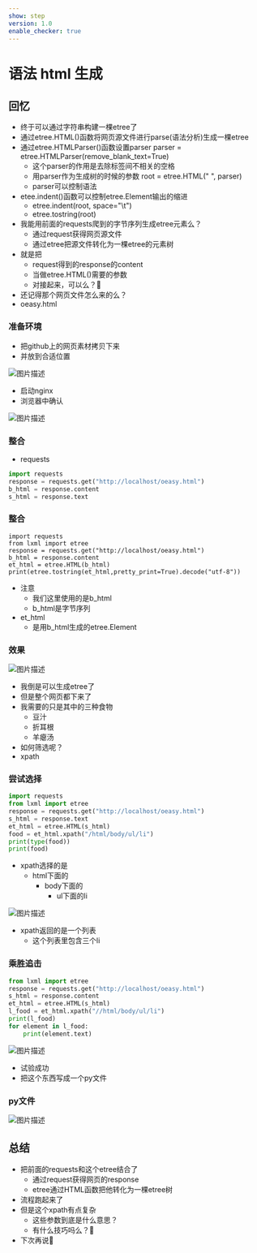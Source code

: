 ```yaml
---
show: step
version: 1.0
enable_checker: true
---
```


# 语法 html 生成
## 回忆

- 终于可以通过字符串构建一棵etree了
- 通过etree.HTML()函数将网页源文件进行parse(语法分析)生成一棵etree
- 通过etree.HTMLParser()函数设置parser
		 parser = etree.HTMLParser(remove_blank_text=True)
	- 这个parser的作用是去除标签间不相关的空格
	- 用parser作为生成树的时候的参数
			 root = etree.HTML("<root>  <a/>   <b>  </b>     </root>", parser)
	- parser可以控制语法
- etee.indent()函数可以控制etree.Element输出的缩进
	- etree.indent(root, space="\t")
	- etree.tostring(root)
- 我能用前面的requests爬到的字节序列生成etree元素么？
	- 通过request获得网页源文件
	- 通过etree把源文件转化为一棵etree的元素树
- 就是把
	- request得到的response的content
	- 当做etree.HTML()需要的参数
	- 对接起来，可以么？🤔
- 还记得那个网页文件怎么来的么？
- oeasy.html

### 准备环境

- 把github上的网页素材拷贝下来
- 并放到合适位置

![图片描述](https://doc.shiyanlou.com/courses/uid1190679-20211017-1634439171366)

- 启动nginx
- 浏览器中确认

![图片描述](https://doc.shiyanlou.com/courses/uid1190679-20211017-1634435068115)

### 整合
- requests

```python
import requests
response = requests.get("http://localhost/oeasy.html")
b_html = response.content
s_html = response.text
```

### 整合

```
import requests
from lxml import etree
response = requests.get("http://localhost/oeasy.html")
b_html = response.content
et_html = etree.HTML(b_html)
print(etree.tostring(et_html,pretty_print=True).decode("utf-8"))
```

- 注意
	- 我们这里使用的是b_html
	- b_html是字节序列
- et_html
	- 是用b_html生成的etree.Element

### 效果

![图片描述](https://doc.shiyanlou.com/courses/uid1190679-20211017-1634439859969)

- 我倒是可以生成etree了
- 但是整个网页都下来了
- 我需要的只是其中的三种食物
	- 豆汁
	- 折耳根
	- 羊瘪汤
- 如何筛选呢？
- xpath


### 尝试选择

```python
import requests
from lxml import etree
response = requests.get("http://localhost/oeasy.html")
s_html = response.text
et_html = etree.HTML(s_html)
food = et_html.xpath("/html/body/ul/li")
print(type(food))
print(food)
```

- xpath选择的是
	- html下面的
		- body下面的
			- ul下面的li

![图片描述](https://doc.shiyanlou.com/courses/uid1190679-20211017-1634446900421)

- xpath返回的是一个列表
	- 这个列表里包含三个li

### 乘胜追击

```python
from lxml import etree
response = requests.get("http://localhost/oeasy.html")
s_html = response.content
et_html = etree.HTML(s_html)
l_food = et_html.xpath("//html/body/ul/li")
print(l_food)
for element in l_food:
    print(element.text)
```

![图片描述](https://doc.shiyanlou.com/courses/uid1190679-20211017-1634446957236)

- 试验成功
- 把这个东西写成一个py文件

### py文件

![图片描述](https://doc.shiyanlou.com/courses/uid1190679-20211106-1636205149611)

## 总结

- 把前面的requests和这个etree结合了
	- 通过request获得网页的response
	- etree通过HTML函数把他转化为一棵etree树
- 流程跑起来了
- 但是这个xpath有点复杂
	- 这些参数到底是什么意思？
	- 有什么技巧吗么？🤔
- 下次再说👋
